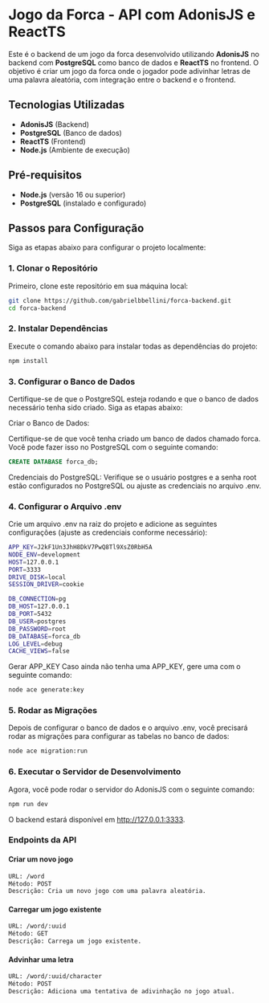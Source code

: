 # Jogo da Forca - API com AdonisJS e ReactTS

Este é o backend de um jogo da forca desenvolvido utilizando **AdonisJS** no backend com **PostgreSQL** como banco de dados e **ReactTS** no frontend. O objetivo é criar um jogo da forca onde o jogador pode adivinhar letras de uma palavra aleatória, com integração entre o backend e o frontend.

## Tecnologias Utilizadas

- **AdonisJS** (Backend)
- **PostgreSQL** (Banco de dados)
- **ReactTS** (Frontend)
- **Node.js** (Ambiente de execução)

## Pré-requisitos

- **Node.js** (versão 16 ou superior)
- **PostgreSQL** (instalado e configurado)

## Passos para Configuração

Siga as etapas abaixo para configurar o projeto localmente:


### 1. Clonar o Repositório

Primeiro, clone este repositório em sua máquina local:

```bash
git clone https://github.com/gabrielbbellini/forca-backend.git
cd forca-backend
```


### 2. Instalar Dependências
Execute o comando abaixo para instalar todas as dependências do projeto:

```bash
npm install
```


### 3. Configurar o Banco de Dados
Certifique-se de que o PostgreSQL esteja rodando e que o banco de dados necessário tenha sido criado. Siga as etapas abaixo:

Criar o Banco de Dados:

Certifique-se de que você tenha criado um banco de dados chamado forca. Você pode fazer isso no PostgreSQL com o seguinte comando:

```sql
CREATE DATABASE forca_db;
```
Credenciais do PostgreSQL: Verifique se o usuário postgres e a senha root estão configurados no PostgreSQL ou ajuste as credenciais no arquivo .env.


### 4. Configurar o Arquivo .env
Crie um arquivo .env na raiz do projeto e adicione as seguintes configurações (ajuste as credenciais conforme necessário):

```bash
APP_KEY=J2kF1Un3JhH8DkV7PwQ8Tl9XsZ0RbH5A
NODE_ENV=development
HOST=127.0.0.1
PORT=3333
DRIVE_DISK=local
SESSION_DRIVER=cookie

DB_CONNECTION=pg
DB_HOST=127.0.0.1
DB_PORT=5432
DB_USER=postgres
DB_PASSWORD=root
DB_DATABASE=forca_db
LOG_LEVEL=debug
CACHE_VIEWS=false
```
Gerar APP_KEY
Caso ainda não tenha uma APP_KEY, gere uma com o seguinte comando:

```bash
node ace generate:key
```


### 5. Rodar as Migrações
Depois de configurar o banco de dados e o arquivo .env, você precisará rodar as migrações para configurar as tabelas no banco de dados:

```bash
node ace migration:run
```


### 6. Executar o Servidor de Desenvolvimento

Agora, você pode rodar o servidor do AdonisJS com o seguinte comando:

```bash
npm run dev
```

O backend estará disponível em http://127.0.0.1:3333.


### Endpoints da API

#### Criar um novo jogo
```bash
URL: /word
Método: POST
Descrição: Cria um novo jogo com uma palavra aleatória.
```

#### Carregar um jogo existente
```bash
URL: /word/:uuid
Método: GET
Descrição: Carrega um jogo existente.
```

#### Advinhar uma letra
```bash
URL: /word/:uuid/character
Método: POST
Descrição: Adiciona uma tentativa de adivinhação no jogo atual.
```
